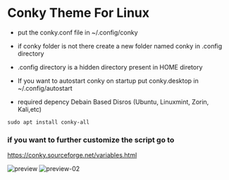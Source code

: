 # Conky Theme For Linux

* put the conky.conf file in ~/.config/conky

* if conky folder is not there create a new folder named conky in .config directory

* .config directory is a hidden directory present in HOME diretory

* If you want to autostart conky on startup put conky.desktop in ~/.config/autostart


* required depency Debain Based Disros (Ubuntu, Linuxmint, Zorin, Kali,etc)

```
sudo apt install conky-all
```
### if you want to further customize the script go to
https://conky.sourceforge.net/variables.html

![preview](https://user-images.githubusercontent.com/76923011/194838201-80ed44cd-2450-4bf3-a96d-c9fb9902d301.png)
![preview-02](https://user-images.githubusercontent.com/76923011/194838536-06e0c5cb-d156-4338-923a-7e32e05bb5c4.png)




